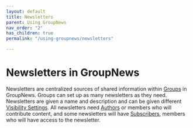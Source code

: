 ```yaml
---
layout: default
title: Newsletters
parent: Using GroupNews
nav_order: "2"
has_children: true
permalink: "/using-groupnews/newsletters"

---
```

# Newsletters in GroupNews

Newsletters are centralized sources of shared information within [Groups](https://docs.groupnews.com/using-groupnews/groups/what-is-a-group/ "Groups") in GroupNews. Groups can set up as many newsletters as they need. Newsletters are given a name and description and can be given different [Visibility Settings](https://docs.groupnews.com/using-groupnews/newsletters/settings/ "Settings"). All newsletters need [Authors](https://docs.groupnews.com/using-groupnews/authors/what-is-an-author/ "Authors") or members who will contribute content, and some newsletters will have [Subscribers](https://docs.groupnews.com/using-groupnews/newsletters/subscribers/ "Subscribers"), members who will have access to the newsletter. 